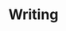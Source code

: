 ---
title: "Writing"
description: "The result of assembling permantent and literatute notes, writing a draft based on those ideas which is finally reviewd, corrected and polished."
---